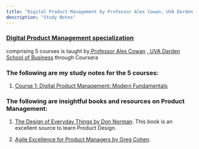 ```yaml
---
title: "Digital Product Management by Professor Alex Cowan, UVA Darden School of Business via Coursera"
description: "Study Notes"
---
```


### <a href='https://www.coursera.org/specializations/uva-darden-digital-product-management' target="_blank"> Digital Product Management specialization </a> 
comprising 5 courses is taught by<a href='https://www.alexandercowan.com/' target="_blank"> Professor Alex 
Cowan</a> <a href='https://www.darden.virginia.edu/' target="_blank">, UVA Darden School of Business</a> through Coursera

### The following are my study notes for the 5 courses:

<ol type="1">
<li>
<a href= 'https://hbk91.github.io/DigitalProductManagement_Prof_AlexCowan_UVADarden/Course1/Course1_Notes.html' target='_blank'>
Course 1: Digital Product Management: Modern Fundamentals </a>
</li>
</ol>

### The following are insightful books and resources on Product Management:

1. <a href='https://www.amazon.in/Design-Everyday-Things-Don-Norman/dp/0465050654' target="_blank">The Design of Everyday Things by Don Norman</a>. This book is an excellent source to learn Product Design. 

2. <a href='https://www.amazon.com/Agile-Excellence-Product-Managers-Development/dp/160773074X' target="_blank">Agile Excellence for Product Managers by Greg Cohen</a>.
